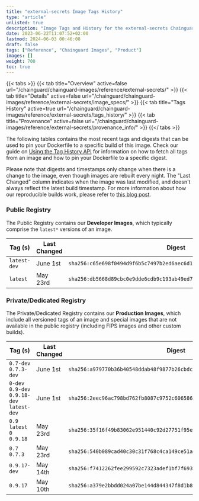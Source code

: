 ```yaml
---
title: "external-secrets Image Tags History"
type: "article"
unlisted: true
description: "Image Tags and History for the external-secrets Chainguard Image"
date: 2023-06-22T11:07:52+02:00
lastmod: 2024-06-03 00:46:08
draft: false
tags: ["Reference", "Chainguard Images", "Product"]
images: []
weight: 700
toc: true
---
```


{{< tabs >}}
{{< tab title="Overview" active=false url="/chainguard/chainguard-images/reference/external-secrets/" >}}
{{< tab title="Details" active=false url="/chainguard/chainguard-images/reference/external-secrets/image_specs/" >}}
{{< tab title="Tags History" active=true url="/chainguard/chainguard-images/reference/external-secrets/tags_history/" >}}
{{< tab title="Provenance" active=false url="/chainguard/chainguard-images/reference/external-secrets/provenance_info/" >}}
{{</ tabs >}}

The following tables contains the most recent tags and digests that can be used to pin your Dockerfile to a specific build of this image. Check our guide on [Using the Tag History API](/chainguard/chainguard-images/using-the-tag-history-api/) for information on how to fetch all tags from an image and how to pin your Dockerfile to a specific digest.

Please note that digests and timestamps only change when there is a change to the image, even though images are rebuilt every night. The "Last Changed" column indicates when the image was last modified, and doesn't always reflect the latest build timestamp. For more information about how our reproducible builds work, please refer to [this blog post](https://www.chainguard.dev/unchained/reproducing-chainguards-reproducible-image-builds).

### Public Registry
The Public Registry contains our **Developer Images**, which typically comprise the `latest*` versions of an image.

| Tag (s)       | Last Changed | Digest                                                                    |
|---------------|--------------|---------------------------------------------------------------------------|
|  `latest-dev` | June 1st     | `sha256:c65e698f0494d9f6b5c7497b2ed6aec6d19586b743a28b8880fec3a947f84de6` |
|  `latest`     | May 23rd     | `sha256:db5668d89cbc0e9dde6cdb9c193ab49ed7bcab7bc807d1ce490721b221d27620` |


### Private/Dedicated Registry
The Private/Dedicated Registry contains our **Production Images**, which include all versioned tags of an image and special images that are not available in the public registry (including FIPS images and other custom builds).

| Tag (s)                                      | Last Changed | Digest                                                                    |
|----------------------------------------------|--------------|---------------------------------------------------------------------------|
|  `0.7-dev` `0.7.3-dev`                       | June 1st     | `sha256:a979770b36b40548ddab48f9877b26cbdcf509e657b7f35122f79e2bf4dacfc0` |
|  `0-dev` `0.9-dev` `0.9.18-dev` `latest-dev` | June 1st     | `sha256:2eec96ac798bd762fb8087c9752c606586e364448a769c915d91b3747819ef09` |
|  `0.9` `latest` `0` `0.9.18`                 | May 23rd     | `sha256:35f16f49b83062e951440c92d27751f95ebfb871f6c69f797257dad6dcbdd099` |
|  `0.7` `0.7.3`                               | May 23rd     | `sha256:540b089cad40c30c31f768c4ca149ce51a242a5481c86e33cf847af8b35f8f03` |
|  `0.9.17-dev`                                | May 14th     | `sha256:f7412262fee299592c7323adef1bf7f69342f604c86bcccbbd469e27348102f8` |
|  `0.9.17`                                    | May 10th     | `sha256:a379e2bbdd024a07be144d844347f8d1b8fa69069532e74842795146959dada4` |

